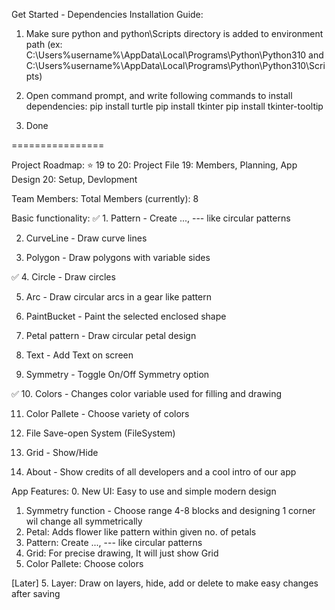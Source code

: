 Get Started - Dependencies Installation Guide:
1. Make sure python and python\Scripts directory is added to environment path 
	(ex: C:\Users\%username%\AppData\Local\Programs\Python\Python310
	 and C:\Users\%username%\AppData\Local\Programs\Python\Python310\Scripts)

2. Open command prompt, and write following commands to install dependencies:
	pip install turtle
	pip install tkinter
	pip install tkinter-tooltip

3. Done

================

Project Roadmap:
 ⭐ 19 to 20: Project File
    19: Members, Planning, App Design
    20: Setup, Devlopment

Team Members:
 Total Members (currently): 8

Basic functionality:
✅ 1. Pattern - Create ..., --- like circular patterns

2. CurveLine - Draw curve lines

4. Polygon - Draw polygons with variable sides

✅ 4. Circle - Draw circles

5. Arc - Draw circular arcs in a gear like pattern

7. PaintBucket - Paint the selected enclosed shape

9. Petal pattern - Draw circular petal design

11. Text - Add Text on screen

13. Symmetry - Toggle On/Off Symmetry option

✅ 10. Colors - Changes color variable used for filling and drawing

11. Color Pallete - Choose variety of colors

13. File Save-open System (FileSystem)

15. Grid - Show/Hide

17. About - Show credits of all developers and a cool intro of our app

App Features:
 0. New UI: Easy to use and simple modern design

 1. Symmetry function - Choose range 4-8 blocks and designing 1 corner wil change all symmetrically
 2. Petal: Adds flower like pattern within given no. of petals
 3. Pattern: Create ..., --- like circular patterns
 3. Grid: For precise drawing, It will just show Grid
 4. Color Pallete: Choose colors
 
[Later] 5. Layer: Draw on layers, hide, add or delete to make easy changes after saving
